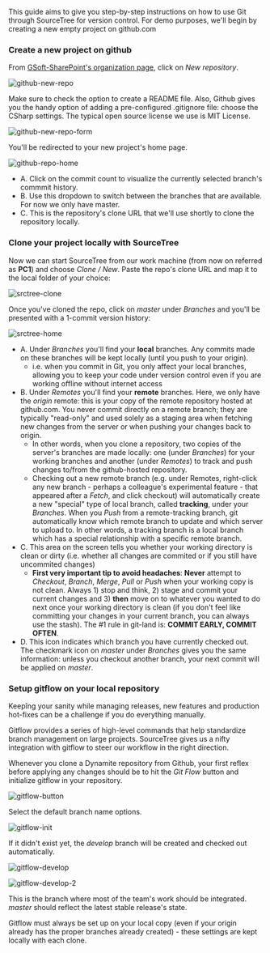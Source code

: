 This guide aims to give you step-by-step instructions on how to use Git through SourceTree for version control. For demo purposes, we'll begin by creating a new empty project on github.com

### Create a new project on github
From [GSoft-SharePoint's organization page](https://github.com/organizations/GSoft-SharePoint), click on *New repository*. 

![github-new-repo](http://i.imgur.com/3wWB8Kx.png)

Make sure to check the option to create a README file. Also, Github gives you the handy option of adding a pre-configured .gitignore file: choose the CSharp settings. The typical open source license we use is MIT License.

![github-new-repo-form](http://i.imgur.com/R74Xgl7.png)

You'll be redirected to your new project's home page.

![github-repo-home](http://i.imgur.com/xjPp2El.png)

* A. Click on the commit count to visualize the currently selected branch's commmit history.
* B. Use this dropdown to switch between the branches that are available. For now we only have master.
* C. This is the repository's clone URL that we'll use shortly to clone the repository locally.

### Clone your project locally with SourceTree

Now we can start SourceTree from our work machine (from now on referred as **PC1**) and choose *Clone / New*. Paste the repo's clone URL and map it to the local folder of your choice:

![srctree-clone](http://i.imgur.com/HtFWEq3.png)

Once you've cloned the repo, click on *master* under *Branches* and you'll be presented with a 1-commit version history:

![srctree-home](http://i.imgur.com/2F2i0Os.png)

* A. Under *Branches* you'll find your **local** branches. Any commits made on these branches will be kept locally (until you push to your origin).
    * i.e. when you commit in Git, you only affect your local branches, allowing you to keep your code under version control even if you are working offline without internet access
* B. Under *Remotes* you'll find your **remote** branches. Here, we only have the *origin* remote: this is your copy of the remote repository hosted at github.com. You never commit directly on a remote branch; they are typically "read-only" and used solely as a staging area when fetching new changes from the server or when pushing your changes back to origin.
    * In other words, when you clone a repository, two copies of the server's branches are made locally: one (under *Branches*) for your working branches and another (under *Remotes*) to track and push changes to/from the github-hosted repository.
    * Checking out a new remote branch (e.g. under Remotes, right-click any new branch - perhaps a colleague's experimental feature - that appeared after a *Fetch*, and click checkout) will automatically create a new "special" type of local branch, called **tracking**, under your *Branches*. When you *Push* from a remote-tracking branch, git automatically know which remote branch to update and which server to upload to. In other words, a tracking branch is a local branch which has a special relationship with a specific remote branch.
* C. This area on the screen tells you whether your working directory is clean or dirty (i.e. whether all changes are commited or if you still have uncommited changes)
    * **First very important tip to avoid headaches**: **Never** attempt to *Checkout*, *Branch*, *Merge*, *Pull* or *Push* when your working copy is not clean. Always 1) stop and think, 2) stage and commit your current changes and 3) **then** move on to whatever you wanted to do next once your working directory is clean (if you don't feel like committing your changes in your current branch, you can always use the stash). The #1 rule in git-land is: **COMMIT EARLY, COMMIT OFTEN**.
* D. This icon indicates which branch you have currently checked out. The checkmark icon on *master* under *Branches* gives you the same information: unless you checkout another branch, your next commit will be applied on *master*.

### Setup gitflow on your local repository
Keepîng your sanity while managing releases, new features and production hot-fixes can be a challenge if you do everything manually.

Gitflow provides a series of high-level commands that help standardize branch management on large projects. SourceTree gives us a nifty integration with gitflow to steer our workflow in the right direction.

Whenever you clone a Dynamite repository from Github, your first reflex before applying any changes should be to hit the *Git Flow* button and initialize gitflow in your repository.

![gitflow-button](http://i.imgur.com/qRsiDBJ.png)

Select the default branch name options.

![gitflow-init](http://i.imgur.com/5YEDUmn.png)

If it didn't exist yet, the *develop* branch will be created and checked out automatically. 

![gitflow-develop](http://i.imgur.com/FO1UmsH.png)

![gitflow-develop-2](http://i.imgur.com/yg5DHcn.png)

This is the branch where most of the team's work should be integrated. *master* should reflect the latest stable release's state.

Gitflow must always be set up on your local copy (even if your origin already has the proper branches already created) - these settings are kept locally with each clone.

